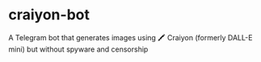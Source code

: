 # craiyon-bot

A Telegram bot that generates images using 🖍️ Craiyon (formerly DALL-E mini) but without spyware and censorship

